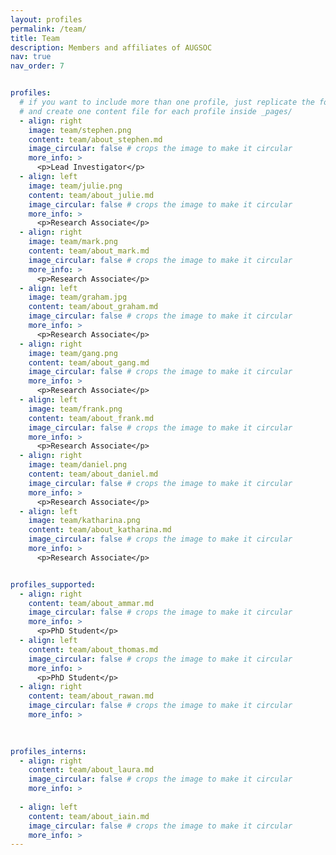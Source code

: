 ```yaml
---
layout: profiles
permalink: /team/
title: Team
description: Members and affiliates of AUGSOC
nav: true
nav_order: 7


profiles:
  # if you want to include more than one profile, just replicate the following block
  # and create one content file for each profile inside _pages/
  - align: right
    image: team/stephen.png
    content: team/about_stephen.md
    image_circular: false # crops the image to make it circular
    more_info: >
      <p>Lead Investigator</p>
  - align: left
    image: team/julie.png
    content: team/about_julie.md
    image_circular: false # crops the image to make it circular
    more_info: >
      <p>Research Associate</p> 
  - align: right
    image: team/mark.png
    content: team/about_mark.md
    image_circular: false # crops the image to make it circular
    more_info: >
      <p>Research Associate</p> 
  - align: left
    image: team/graham.jpg
    content: team/about_graham.md
    image_circular: false # crops the image to make it circular
    more_info: >
      <p>Research Associate</p>   
  - align: right
    image: team/gang.png
    content: team/about_gang.md
    image_circular: false # crops the image to make it circular
    more_info: >
      <p>Research Associate</p>  
  - align: left
    image: team/frank.png
    content: team/about_frank.md
    image_circular: false # crops the image to make it circular
    more_info: >
      <p>Research Associate</p>  
  - align: right
    image: team/daniel.png
    content: team/about_daniel.md
    image_circular: false # crops the image to make it circular
    more_info: >
      <p>Research Associate</p>
  - align: left
    image: team/katharina.png
    content: team/about_katharina.md
    image_circular: false # crops the image to make it circular
    more_info: >
      <p>Research Associate</p> 


profiles_supported:
  - align: right
    content: team/about_ammar.md
    image_circular: false # crops the image to make it circular
    more_info: >
      <p>PhD Student</p>  
  - align: left
    content: team/about_thomas.md
    image_circular: false # crops the image to make it circular
    more_info: >
      <p>PhD Student</p>
  - align: right
    content: team/about_rawan.md
    image_circular: false # crops the image to make it circular
    more_info: >
  
  

profiles_interns:
  - align: right
    content: team/about_laura.md
    image_circular: false # crops the image to make it circular
    more_info: >
  
  - align: left
    content: team/about_iain.md
    image_circular: false # crops the image to make it circular
    more_info: >
---
```



